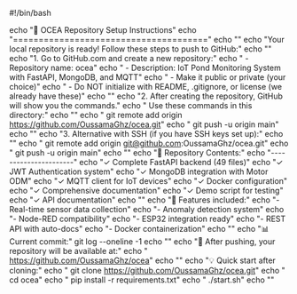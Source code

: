 #!/bin/bash

echo "🚀 OCEA Repository Setup Instructions"
echo "======================================"
echo ""
echo "Your local repository is ready! Follow these steps to push to GitHub:"
echo ""
echo "1. Go to GitHub.com and create a new repository:"
echo "   - Repository name: ocea"
echo "   - Description: IoT Pond Monitoring System with FastAPI, MongoDB, and MQTT"
echo "   - Make it public or private (your choice)"
echo "   - Do NOT initialize with README, .gitignore, or license (we already have these)"
echo ""
echo "2. After creating the repository, GitHub will show you the commands."
echo "   Use these commands in this directory:"
echo ""
echo "   git remote add origin https://github.com/OussamaGhz/ocea.git"
echo "   git push -u origin main"
echo ""
echo "3. Alternative with SSH (if you have SSH keys set up):"
echo ""
echo "   git remote add origin git@github.com:OussamaGhz/ocea.git"
echo "   git push -u origin main"
echo ""
echo "📁 Repository Contents:"
echo "----------------------"
echo "✓ Complete FastAPI backend (49 files)"
echo "✓ JWT Authentication system"
echo "✓ MongoDB integration with Motor ODM"
echo "✓ MQTT client for IoT devices"
echo "✓ Docker configuration"
echo "✓ Comprehensive documentation"
echo "✓ Demo script for testing"
echo "✓ API documentation"
echo ""
echo "🌟 Features included:"
echo "- Real-time sensor data collection"
echo "- Anomaly detection system"
echo "- Node-RED compatibility"
echo "- ESP32 integration ready"
echo "- REST API with auto-docs"
echo "- Docker containerization"
echo ""
echo "📊 Current commit:"
git log --oneline -1
echo ""
echo "🔗 After pushing, your repository will be available at:"
echo "   https://github.com/OussamaGhz/ocea"
echo ""
echo "💡 Quick start after cloning:"
echo "   git clone https://github.com/OussamaGhz/ocea.git"
echo "   cd ocea"
echo "   pip install -r requirements.txt"
echo "   ./start.sh"
echo ""
